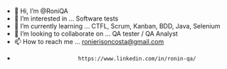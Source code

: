 - 👋 Hi, I’m @RoniQA
- 👀 I’m interested in ... Software tests
- 🌱 I’m currently learning ... CTFL, Scrum, Kanban, BDD, Java, Selenium
- 💞️ I’m looking to collaborate on ... QA tester / QA Analyst
- 📫 How to reach me ... ronierisoncosta@gmail.com
-                         https://www.linkedin.com/in/ronin-qa/

<!---
RoniQA/RoniQA is a ✨ special ✨ repository because its `README.md` (this file) appears on your GitHub profile.
You can click the Preview link to take a look at your changes.
--->
